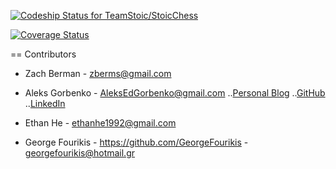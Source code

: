 [ ![Codeship Status for TeamStoic/StoicChess](https://codeship.com/projects/8443e920-1f83-0134-0385-3ae309bf0e43/status?branch=master)](https://codeship.com/projects/160373)

[![Coverage Status](https://coveralls.io/repos/github/TeamStoic/StoicChess/badge.svg?branch=master)](https://coveralls.io/github/TeamStoic/StoicChess?branch=master)

== Contributors


* Zach Berman - zberms@gmail.com

* Aleks Gorbenko - AleksEdGorbenko@gmail.com
..[Personal Blog](https://aleksgorbenko.com)
..[GitHub](https://github.com/aleksgorbenko)
..[LinkedIn](https://uk.linkedin.com/in/aleks-gorbenko-web-developer)

* Ethan He - ethanhe1992@gmail.com
* George Fourikis - https://github.com/GeorgeFourikis - georgefourikis@hotmail.gr
